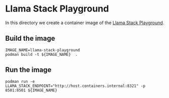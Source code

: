 # Llama Stack Playground

In this directory we create a container image of the [Llama Stack Playground](https://github.com/llamastack/llama-stack/tree/main/llama_stack/distribution/ui).

## Build the image

```shell
IMAGE_NAME=llama-stack-playground
podman build -t ${IMAGE_NAME}  .
```

## Run the image

```shell
podman run -e LLAMA_STACK_ENDPOINT="http://host.containers.internal:8321" -p 8501:8501 ${IMAGE_NAME}
```
